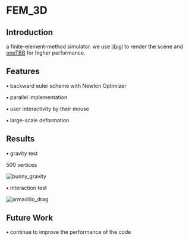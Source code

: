 # FEM_3D

## Introduction
a finite-element-method simulator.
we use [libigl](https://github.com/libigl/libigl) to render the scene and [oneTBB](https://github.com/oneapi-src/oneTBB) for higher performance.

## Features
<p><strong>&bull;</strong> backward euler scheme with Newton Optimizer </p>

<p><strong>&bull;</strong> parallel implementation </p>

<p><strong>&bull;</strong> user interactivity by their mouse </p>

<p><strong>&bull;</strong> large-scale deformation </p>

## Results
<p><strong>&bull;</strong> gravity test </p>

500 vertices

![bunny_gravity](results/bunny_gra.gif)

<p><strong>&bull;</strong> interaction test </p>

![armadillo_drag](results/drag_arma.gif)

## Future Work
<p><strong>&bull;</strong> continue to improve the performance of the code </p>
